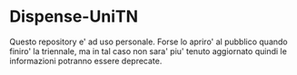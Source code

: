 # Dispense-UniTN

Questo repository e' ad uso personale. Forse lo apriro' al pubblico quando finiro' la triennale, ma in tal caso non sara' piu' tenuto aggiornato quindi le 
informazioni potranno essere deprecate.
